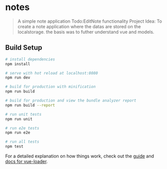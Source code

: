 # notes

> A simple note application
Todo:EditNote functionality
Project Idea: To create a note application where the datas are stored on the localstorage. the basis was to futher understand vue and models.

##
##
####
##
##
##
####
##
##
## Build Setup

``` bash
# install dependencies
npm install

# serve with hot reload at localhost:8080
npm run dev

# build for production with minification
npm run build

# build for production and view the bundle analyzer report
npm run build --report

# run unit tests
npm run unit

# run e2e tests
npm run e2e

# run all tests
npm test
```

For a detailed explanation on how things work, check out the [guide](http://vuejs-templates.github.io/webpack/) and [docs for vue-loader](http://vuejs.github.io/vue-loader).
